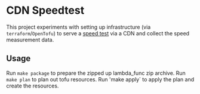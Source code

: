 # CDN Speedtest

This project experiments with setting up infrastructure (via `terraform`/`OpenTofu`) to serve a [speed test](https://github.com/openspeedtest/Speed-Test) via a CDN and collect the speed measurement data.

## Usage

Run `make package` to prepare the zipped up lambda_func zip archive.
Run `make plan` to plan out tofu resources.
Run 'make apply` to apply the plan and create the resources.


